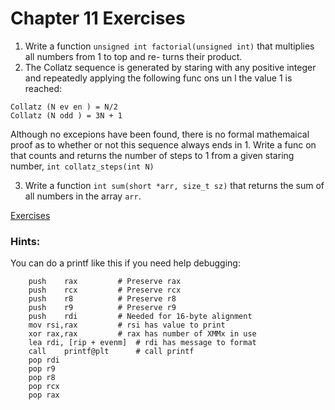 # Chapter 11 Exercises


1. Write a function `unsigned int factorial(unsigned int)` that multiplies all numbers from 1 to top and re- turns their product.
2. The Collatz sequence is generated by staring with any positive integer and repeatedly applying the following func ons un l the value 1 is reached:

```text
Collatz (N ev en ) = N/2
Collatz (N odd ) = 3N + 1
```

Although no excepions have been found, there is no formal mathemaical proof as to whether or not this sequence always ends in 1. Write a func on that counts and returns the number of steps to 1 from a given staring number, `int collatz_steps(int N)`

3. Write a function `int sum(short *arr, size_t sz)` that returns the sum of all numbers in the array `arr`.

[Exercises](./exercise-12.s)


### Hints:

You can do a printf like this if you need help debugging:

```assembly
	push	rax			# Preserve rax
	push	rcx			# Preserve rcx
	push	r8			# Preserve r8
	push	r9			# Preserve r9
	push	rdi			# Needed for 16-byte alignment
	mov	rsi,rax			# rsi has value to print
	xor	rax,rax			# rax has number of XMMx in use
	lea	rdi, [rip + evenm]	# rdi has message to format
	call	printf@plt		# call printf
	pop	rdi
	pop	r9
	pop	r8
	pop	rcx
	pop	rax
```
